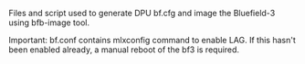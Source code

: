 Files and script used to generate DPU bf.cfg and image the Bluefield-3
using bfb-image tool.

Important: bf.conf contains mlxconfig command to enable LAG. If this hasn't 
been enabled already, a manual reboot of the bf3 is required.

